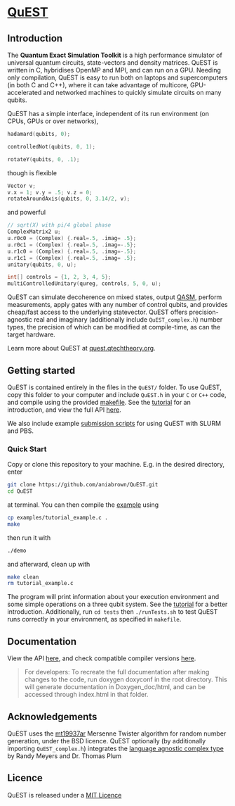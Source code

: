 # [QuEST](https://quest.qtechtheory.org)

## Introduction

The **Quantum Exact Simulation Toolkit** is a high performance simulator of universal quantum circuits, state-vectors and density matrices. QuEST is written in C, hybridises OpenMP and MPI, and can run on a GPU. Needing only compilation, QuEST is easy to run both on laptops and supercomputers (in both C and C++), where it can take advantage of multicore, GPU-accelerated and networked machines to quickly simulate circuits on many qubits.

QuEST has a simple interface, independent of its run environment (on CPUs, GPUs or over networks),
```C
hadamard(qubits, 0);

controlledNot(qubits, 0, 1);

rotateY(qubits, 0, .1);
```
though is flexible
```C
Vector v;
v.x = 1; v.y = .5; v.z = 0;
rotateAroundAxis(qubits, 0, 3.14/2, v);
```
and powerful
```C
// sqrt(X) with pi/4 global phase
ComplexMatrix2 u;
u.r0c0 = (Complex) {.real=.5, .imag= .5};
u.r0c1 = (Complex) {.real=.5, .imag=-.5}; 
u.r1c0 = (Complex) {.real=.5, .imag=-.5};
u.r1c1 = (Complex) {.real=.5, .imag= .5};
unitary(qubits, 0, u);

int[] controls = {1, 2, 3, 4, 5};
multiControlledUnitary(qureg, controls, 5, 0, u);
```

QuEST can simulate decoherence on mixed states, output [QASM](https://arxiv.org/abs/1707.03429), perform measurements, apply gates with any number of control qubits, and provides cheap/fast access to the underlying statevector. QuEST offers precision-agnostic real and imaginary (additionally include `QuEST_complex.h`) number types, the precision of which can be modified at compile-time, as can the target hardware.

Learn more about QuEST at [quest.qtechtheory.org](https://quest.qtechtheory.org).

## Getting started

QuEST is contained entirely in the files in the `QuEST/` folder. To use QuEST, copy this folder to your computer and include `QuEST.h` in your `C` or `C++` code, and compile using the provided [makefile](makefile). See the [tutorial](/examples/README.md) for an introduction, and view the full API [here](https://aniabrown.github.io/QuEST/QuEST_8h.html).

We also include example [submission scripts](examples/submissionScripts/) for using QuEST with SLURM and PBS. 

### Quick Start

Copy or clone this repository to your machine. E.g. in the desired directory, enter
```bash
git clone https://github.com/aniabrown/QuEST.git
cd QuEST
```
at terminal. You can then compile the [example](examples/tutorial_example.c) using
```bash
cp examples/tutorial_example.c .
make
```
then run it with
```bash
./demo
```
and afterward, clean up with
```bash
make clean
rm tutorial_example.c
````
The program will print information about your execution environment and some simple operations on a three qubit system. See the [tutorial](examples/README.md) for a better introduction. Additionally, run `cd tests` then `./runTests.sh` to test QuEST runs correctly in your environment, as specified in `makefile`.

## Documentation

View the API [here](https://aniabrown.github.io/QuEST/QuEST_8h.html), and check compatible compiler versions [here](tests/compilers/compatibility.md).

> For developers: To recreate the full documentation after making changes to the code, run doxygen doxyconf in the root directory. This will generate documentation in Doxygen_doc/html, and can be accessed through index.html in that folder. 

## Acknowledgements

QuEST uses the [mt19937ar](http://www.math.sci.hiroshima-u.ac.jp/~m-mat/MT/MT2002/emt19937ar.html) Mersenne Twister algorithm for random number generation, under the BSD licence. QuEST optionally (by additionally importing `QuEST_complex.h`) integrates the [language agnostic complex type](http://collaboration.cmc.ec.gc.ca/science/rpn/biblio/ddj/Website/articles/CUJ/2003/0303/cuj0303meyers/index.htm) by Randy Meyers and Dr. Thomas Plum


## Licence

QuEST is released under a [MIT Licence](https://github.com/aniabrown/QuEST/blob/master/LICENCE.txt)



